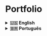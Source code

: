 # Portfolio

<details>
  <summary markdown="span"><strong>🇺🇸 English</strong></summary><br />

<strong>
This is a personal portfolio project designed to highlight my skills and experiences as [your profession or field of expertise].

Using JavaScript, HTML5, CSS3, React-Bootstrap, this project was created to provide a comprehensive overview of my work and professional achievements.

This project aims to provide potential employers and employees with a clear view of my technical skills, superior projects and professional achievements.

You can explore my projects, check my skills and contact me directly through the portfolio.

Contributions and feedback are always welcome! If you have any suggestions to improve the portfolio or find any problems, feel free to open an issue.

I hope that my portfolio will be useful to present my work and experience. Thanks for visiting!
</strong>

[Click here](https://ruanportella.dev/) to check out the final version of the project on your browser.
<br />
</details>

<details>
  <summary markdown="span"><strong>🇧🇷 Português</strong></summary><br />


<strong>
Esse é um projeto de portfolio pessoal desenvolvido para destacar minhas habilidades e experiências como [sua profissão ou área de atuação].

Utilizando JavaScript, HTML5, CSS3, React-Bootstrap este projeto foi criado para fornecer uma visão abrangente do meu trabalho e conquistas profissionais.

Este projeto tem o objetivo de fornecer aos potenciais empregadores e colaboradores uma visão clara das minhas habilidades técnicas, projetos anteriores e conquistas profissionais.

Você pode explorar meus projetos, verificar minhas habilidades e entrar em contato comigo diretamente por meio do portfolio.

Contribuições e feedback são sempre bem-vindos! Se você tiver alguma sugestão para melhorar o portfolio ou encontrar algum problema, sinta-se à vontade para abrir uma issue.

Espero que meu portfolio seja útil para apresentar meu trabalho e experiência. Obrigado por visitar!
</strong>

[Clique aqui](https://ruanportella.dev/) para conferir a versão final do projeto no seu navegador.
<br />
</details>
